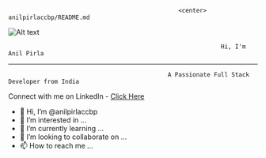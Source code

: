                                                     <center> anilpirlaccbp/README.md

![Alt text](https://raw.githubusercontent.com/PolarBearGG/PolarBearGG/master/web-developer.gif )











                                                                Hi, I'm Anil Pirla




__________________________________________________________________________________________________________________________________________________

                                                 A Passionate Full Stack Developer from India
                                                              
Connect with me on LinkedIn - <a href="https://www.linkedin.com/in/anils12/">Click Here</a>




</center>



- 👋 Hi, I’m @anilpirlaccbp
- 👀 I’m interested in ...
- 🌱 I’m currently learning ...
- 💞️ I’m looking to collaborate on ...
- 📫 How to reach me ...

<!---
anilpirlaccbp/anilpirlaccbp is a ✨ special ✨ repository because its `README.md` (this file) appears on your GitHub profile.
You can click the Preview link to take a look at your changes.
--->
